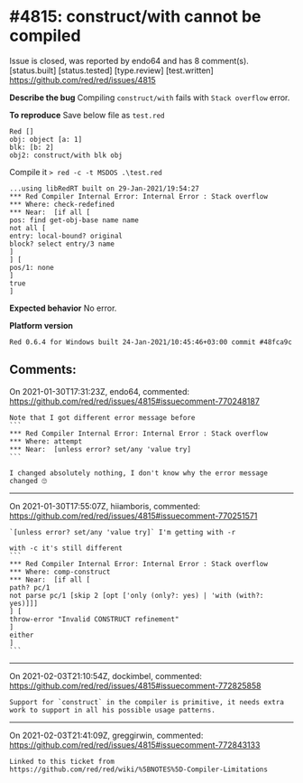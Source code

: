 
#4815: construct/with cannot be compiled
================================================================================
Issue is closed, was reported by endo64 and has 8 comment(s).
[status.built] [status.tested] [type.review] [test.written]
<https://github.com/red/red/issues/4815>

**Describe the bug**
Compiling `construct/with` fails with `Stack overflow` error.

**To reproduce**
Save below file as `test.red`
```
Red []
obj: object [a: 1]
blk: [b: 2]
obj2: construct/with blk obj
```
Compile it
`> red -c -t MSDOS .\test.red`

```
...using libRedRT built on 29-Jan-2021/19:54:27
*** Red Compiler Internal Error: Internal Error : Stack overflow
*** Where: check-redefined
*** Near:  [if all [
pos: find get-obj-base name name
not all [
entry: local-bound? original
block? select entry/3 name
]
] [
pos/1: none
]
true
]
```


**Expected behavior**
No error.

**Platform version**
```
Red 0.6.4 for Windows built 24-Jan-2021/10:45:46+03:00 commit #48fca9c
```



Comments:
--------------------------------------------------------------------------------

On 2021-01-30T17:31:23Z, endo64, commented:
<https://github.com/red/red/issues/4815#issuecomment-770248187>

    Note that I got different error message before
    ```
    *** Red Compiler Internal Error: Internal Error : Stack overflow
    *** Where: attempt
    *** Near:  [unless error? set/any 'value try]
    ```
    
    I changed absolutely nothing, I don't know why the error message changed 🙄

--------------------------------------------------------------------------------

On 2021-01-30T17:55:07Z, hiiamboris, commented:
<https://github.com/red/red/issues/4815#issuecomment-770251571>

    `[unless error? set/any 'value try]` I'm getting with -r
    
    with -c it's still different
    ```
    *** Red Compiler Internal Error: Internal Error : Stack overflow
    *** Where: comp-construct
    *** Near:  [if all [
    path? pc/1
    not parse pc/1 [skip 2 [opt ['only (only?: yes) | 'with (with?: yes)]]]
    ] [
    throw-error "Invalid CONSTRUCT refinement"
    ]
    either
    ]
    ```

--------------------------------------------------------------------------------

On 2021-02-03T21:10:54Z, dockimbel, commented:
<https://github.com/red/red/issues/4815#issuecomment-772825858>

    Support for `construct` in the compiler is primitive, it needs extra work to support in all his possible usage patterns.

--------------------------------------------------------------------------------

On 2021-02-03T21:41:09Z, greggirwin, commented:
<https://github.com/red/red/issues/4815#issuecomment-772843133>

    Linked to this ticket from https://github.com/red/red/wiki/%5BNOTES%5D-Compiler-Limitations

